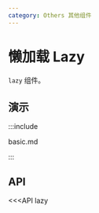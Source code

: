 ```yaml
---
category: Others 其他组件
---
```


# 懒加载 Lazy

`lazy` 组件。

## 演示

:::include

basic.md

:::

## API

<<<API lazy